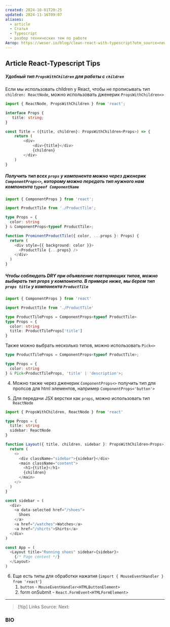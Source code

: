```yaml
---
created: 2024-10-01T20:25
updated: 2024-11-16T09:07
aliases:
  - article
  - Статья
  - Typescript
  - разбор технических тем по работе
Автор: https://weser.io/blog/clean-react-with-typescript?utm_source=newsletter.reactdigest.net&utm_medium=newsletter&utm_campaign=clean-react-with-typescript&_bhlid=adb5fa0021a338da6b36ce8527e5e2b4cea12bb2
---
```

## Article React-Typescript Tips

##### Удобный тип `PropsWithChildren` для работы с `children`
Если мы использовать children у React, чтобы не прописывать тип `children: ReactNode`, можно использовать дженерик `PropsWithChildren<>`

```typescript
import { ReactNode, PropsWithChildren } from 'react';

interface Props {
   title: string;
}

const Title = ({title, children}: PropsWithChildren<Props>) => {
	return (
		<div>
			<div>{title}</div>  
			{children}
		</div>
	)
}

```

##### Получить тип всех `props` у компонента можно через дженерик `ComponentProps<>`, которому можно передать тип нужного нам компонента `typeof ComponentName`

```typescript
import { ComponentProps } from 'react';

import ProductTile from './ProductTile';

type Props = {
  color: string
} & ComponentProps<typeof ProductTile>;

function ProminentProductTile({ color, ...props }: Props) {
  return (
    <div style={{ background: color }}>
      <ProductTile {...props} />
    </div>
  )
}
```

##### Чтобы соблюдать DRY при объявление повторяющих типов, можно выбирать тип props у компонента. В примере ниже, мы берем тип `props title` у компонента `ProductTile`

```typescript
import { ComponentProps } from 'react'

import ProductTile from './ProductTile'

type ProductTileProps = ComponentProps<typeof ProductTile>
type Props = {
  color: string
  title: ProductTileProps['title']
}
```

Также можно выбрать несколько типов, можно использовать `Pick<>`

```typescript
type ProductTileProps = ComponentProps<typeof ProductTile>;

type Props = {
  color: string
} & Pick<ProductTileProps, 'title' | 'description'>;
```

4. Можно также через дженерик `ComponentProps<>` получить тип для пропсов для html элементов, например `ComponentProps<'button'>`

5. Для передачи JSX верстки как `props`, можно использовать тип `ReactNode`

```typescript
import { PropsWithChildren, ReactNode } from 'react'

type Props = {
  title: string
  sidebar: ReactNode
}

function Layout({ title, children, sidebar }: PropsWithChildren<Props>) {
  return (
    <>
      <div className="sidebar">{sidebar}</div>
      <main className="content">
        <h1>{title}</h1>
        {children}
      </main>
    </>
  )
}
```

```typescript
const sidebar = (
  <div>
    <a data-selected href="/shoes">
      Shoes
    </a>
    <a href="/watches">Watches</a>
    <a href="/shirts">Shirts</a>
  </div>
)

const App = (
  <Layout title="Running shoes" sidebar={sidebar}>
    {/* Page content */}
  </Layout>
)
```

6. Еще есть типы для обработки нажатия (`import { MouseEventHandler } from 'react'`)
	1. `button` - `MouseEventHandler<HTMLButtonElement>`
	2. form onSubmit - `React.FormEvent<HTMLFormElement>`

---

> [!tip] Links
> Source:
> Next:

### BIO
